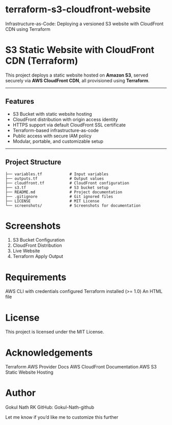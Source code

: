 # terraform-s3-cloudfront-website
Infrastructure-as-Code: Deploying a versioned S3 website with CloudFront CDN using Terraform

# S3 Static Website with CloudFront CDN (Terraform)

This project deploys a static website hosted on **Amazon S3**, served securely via **AWS CloudFront CDN**, all provisioned using **Terraform**.

---

## Features

- S3 Bucket with static website hosting
- CloudFront distribution with origin access identity
- HTTPS support via default CloudFront SSL certificate
- Terraform-based infrastructure-as-code
- Public access with secure IAM policy
- Modular, portable, and customizable setup

---

##  Project Structure

```
├── variables.tf            # Input variables
├── outputs.tf              # Output values
├── cloudfront.tf           # CloudFront configuration
├── s3.tf                   # S3 bucket setup
├── README.md               # Project documentation
├── .gitignore              # Git ignored files
├── LICENSE                 # MIT License
└── screenshots/            # Screenshots for documentation
```

# Screenshots
1. S3 Bucket Configuration
2. CloudFront Distribution
3. Live Website
4. Terraform Apply Output

# Requirements
AWS CLI with credentials configured
Terraform installed (>= 1.0)
An HTML file

# License
This project is licensed under the MIT License.

# Acknowledgements
Terraform AWS Provider Docs
AWS CloudFront Documentation
AWS S3 Static Website Hosting

# Author
Gokul Nath RK
GitHub: Gokul-Nath-github


Let me know if you’d like me to customize this further
